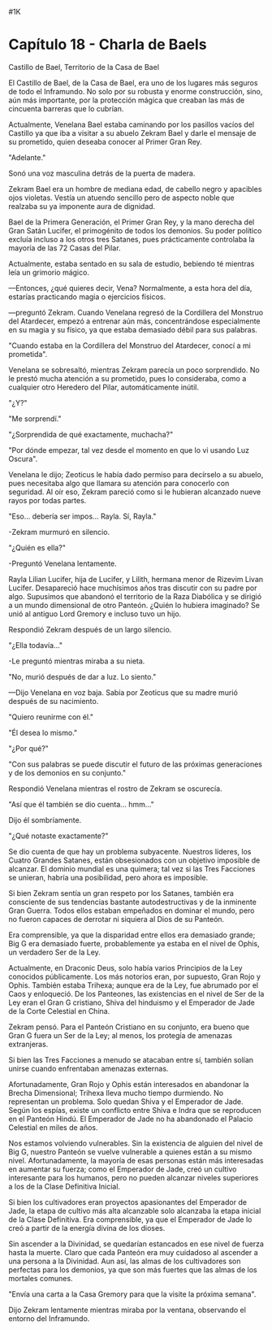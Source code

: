 
#1K 

# Capítulo 18 - Charla de Baels


Castillo de Bael, Territorio de la Casa de Bael

El Castillo de Bael, de la Casa de Bael, era uno de los lugares más seguros de todo el Inframundo. No solo por su robusta y enorme construcción, sino, aún más importante, por la protección mágica que creaban las más de cincuenta barreras que lo cubrían.

Actualmente, Venelana Bael estaba caminando por los pasillos vacíos del Castillo ya que iba a visitar a su abuelo Zekram Bael y darle el mensaje de su prometido, quien deseaba conocer al Primer Gran Rey.

"Adelante."

Sonó una voz masculina detrás de la puerta de madera.

Zekram Bael era un hombre de mediana edad, de cabello negro y apacibles ojos violetas. Vestía un atuendo sencillo pero de aspecto noble que realzaba su ya imponente aura de dignidad.

Bael de la Primera Generación, el Primer Gran Rey, y la mano derecha del Gran Satán Lucifer, el primogénito de todos los demonios. Su poder político excluía incluso a los otros tres Satanes, pues prácticamente controlaba la mayoría de las 72 Casas del Pilar.

Actualmente, estaba sentado en su sala de estudio, bebiendo té mientras leía un grimorio mágico.

—Entonces, ¿qué quieres decir, Vena? Normalmente, a esta hora del día, estarías practicando magia o ejercicios físicos.

—preguntó Zekram. Cuando Venelana regresó de la Cordillera del Monstruo del Atardecer, empezó a entrenar aún más, concentrándose especialmente en su magia y su físico, ya que estaba demasiado débil para sus palabras.

"Cuando estaba en la Cordillera del Monstruo del Atardecer, conocí a mi prometida".

Venelana se sobresaltó, mientras Zekram parecía un poco sorprendido. No le prestó mucha atención a su prometido, pues lo consideraba, como a cualquier otro Heredero del Pilar, automáticamente inútil.

"¿Y?"

"Me sorprendí."

"¿Sorprendida de qué exactamente, muchacha?"

"Por dónde empezar, tal vez desde el momento en que lo vi usando Luz Oscura".

Venelana le dijo; Zeoticus le había dado permiso para decírselo a su abuelo, pues necesitaba algo que llamara su atención para conocerlo con seguridad. Al oír eso, Zekram pareció como si le hubieran alcanzado nueve rayos por todas partes.

"Eso... debería ser impos... Rayla. Sí, Rayla."

-Zekram murmuró en silencio.

"¿Quién es ella?"

-Preguntó Venelana lentamente.

Rayla Lilian Lucifer, hija de Lucifer, y Lilith, hermana menor de Rizevim Livan Lucifer. Desapareció hace muchísimos años tras discutir con su padre por algo. Supusimos que abandonó el territorio de la Raza Diabólica y se dirigió a un mundo dimensional de otro Panteón. ¿Quién lo hubiera imaginado? Se unió al antiguo Lord Gremory e incluso tuvo un hijo.

Respondió Zekram después de un largo silencio.

"¿Ella todavía..."

-Le preguntó mientras miraba a su nieta.

"No, murió después de dar a luz. Lo siento."

—Dijo Venelana en voz baja. Sabía por Zeoticus que su madre murió después de su nacimiento.

"Quiero reunirme con él."

"Él desea lo mismo."

"¿Por qué?"

"Con sus palabras se puede discutir el futuro de las próximas generaciones y de los demonios en su conjunto."

Respondió Venelana mientras el rostro de Zekram se oscurecía.

"Así que él también se dio cuenta... hmm..."

Dijo él sombríamente.

"¿Qué notaste exactamente?"

Se dio cuenta de que hay un problema subyacente. Nuestros líderes, los Cuatro Grandes Satanes, están obsesionados con un objetivo imposible de alcanzar. El dominio mundial es una quimera; tal vez si las Tres Facciones se unieran, habría una posibilidad, pero ahora es imposible.

Si bien Zekram sentía un gran respeto por los Satanes, también era consciente de sus tendencias bastante autodestructivas y de la inminente Gran Guerra. Todos ellos estaban empeñados en dominar el mundo, pero no fueron capaces de derrotar ni siquiera al Dios de su Panteón.

Era comprensible, ya que la disparidad entre ellos era demasiado grande; Big G era demasiado fuerte, probablemente ya estaba en el nivel de Ophis, un verdadero Ser de la Ley.

Actualmente, en Draconic Deus, solo había varios Principios de la Ley conocidos públicamente. Los más notorios eran, por supuesto, Gran Rojo y Ophis. También estaba Trihexa; aunque era de la Ley, fue abrumado por el Caos y enloqueció. De los Panteones, las existencias en el nivel de Ser de la Ley eran el Gran G cristiano, Shiva del hinduismo y el Emperador de Jade de la Corte Celestial en China.

Zekram pensó. Para el Panteón Cristiano en su conjunto, era bueno que Gran G fuera un Ser de la Ley; al menos, los protegía de amenazas extranjeras.

Si bien las Tres Facciones a menudo se atacaban entre sí, también solían unirse cuando enfrentaban amenazas externas.

Afortunadamente, Gran Rojo y Ophis están interesados ​​en abandonar la Brecha Dimensional; Trihexa lleva mucho tiempo durmiendo. No representan un problema. Solo quedan Shiva y el Emperador de Jade. Según los espías, existe un conflicto entre Shiva e Indra que se reproducen en el Panteón Hindú. El Emperador de Jade no ha abandonado el Palacio Celestial en miles de años.

Nos estamos volviendo vulnerables. Sin la existencia de alguien del nivel de Big G, nuestro Panteón se vuelve vulnerable a quienes están a su mismo nivel. Afortunadamente, la mayoría de esas personas están más interesadas en aumentar su fuerza; como el Emperador de Jade, creó un cultivo interesante para los humanos, pero no pueden alcanzar niveles superiores a los de la Clase Definitiva Inicial.

Si bien los cultivadores eran proyectos apasionantes del Emperador de Jade, la etapa de cultivo más alta alcanzable solo alcanzaba la etapa inicial de la Clase Definitiva. Era comprensible, ya que el Emperador de Jade lo creó a partir de la energía divina de los dioses.

Sin ascender a la Divinidad, se quedarían estancados en ese nivel de fuerza hasta la muerte. Claro que cada Panteón era muy cuidadoso al ascender a una persona a la Divinidad. Aun así, las almas de los cultivadores son perfectas para los demonios, ya que son más fuertes que las almas de los mortales comunes.

"Envía una carta a la Casa Gremory para que la visite la próxima semana".

Dijo Zekram lentamente mientras miraba por la ventana, observando el entorno del Inframundo.